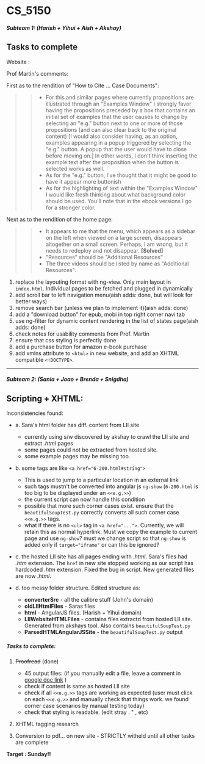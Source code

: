 # CS_5150
##### Subteam 1: (Harish + Yihui + Aish + Akshay)

Tasks to complete 
-----------------

Website :

Prof Martin's comments:

First as to the rendition of "How to Cite ... Case Documents":
>> * For this and similar pages where currently propositions are illustrated through an "Examples Window" I strongly favor having the propositions preceded by a box that contains an initial set of examples that the user causes to change by selecting an "e.g." button next to one or more of those propositions (and can also clear back to the original content)
[I would also consider having, as an option, examples appearing in a popup triggered by selecting the "e.g." button.  A popup that the user would have to close before moving on.] In other words, I don't think inserting the example text after the proposition when the button is selected works as well.
>> * As for the "e.g." button, I've thought that it might be good to have it appear more buttonish
>> * As for the highlighting of text within the "Examples Window" I would like fresh thinking about what background color should be used.  You'll note that in the ebook versions I go for a stronger color.

Next as to the rendition of the home page:
>> * It appears to me that the menu, which appears as a sidebar on the left when viewed on a large screen, disappears altogether on a small screen.  Perhaps, I am wrong, but it needs to redeploy and not disappear. **[Solved]**
>> * "Resources" should be "Additional Resources"
>> * The three videos should be listed by name as "Additional Resources". 

1. replace the layouting format with ng-view. Only main layout in `index.html`. Individual pages to be fetched and plugged in dynamically
2. add scroll bar to left navigation menu(aish adds: done, but will look for better ways)
3. remove search bar (unless we plan to implement it)(aish adds: done)
4. add a "download button" for epub, mobi in top right corner navi tab
5. use ng-filter for dynamic content rendering in the list of states page(aish adds: done)
6. check notes for usability comments from Prof. Martin
7. ensure that css styling is perfectly done
8. add a purchase button for amazon e-book purchase
9. add xmlns attribute to `<html>` in new website, and add an XHTML compatible `<!DOCTYPE>`. 

------------------

##### Subteam 2: (Sania + Joao + Brenda + Snigdha)

Scripting + XHTML:
------------------

Inconsistencies found:

* a. Sara's html folder has diff. content from LII site
   - currently using s/w discovered by akshay to crawl the LII site and extract *.html* pages
   - some pages could not be extracted from hosted site.
   - some example pages may be missing too.
* b. some tags are like `<a href="6-200.html#string">`
   - This is used to jump to a particular location in an external link
   - such tags mustn't be converted into angular js `ng-show` (`6-200.html` is too big to be displayed under an `<<e.g.>>`)
   - the current script can now handle this condition
   - possible that more such corner cases exist. ensure that the `beautifulSoupTest.py` correctly converts all such corner case `<<e.g.>>` tags.
   - what if there is no `<ul>` tag in `<a href="...">`. Currently, we will retain this as normal hyperlink. Must we copy the example to current page and use `ng-show`? must we change script so that `ng-show` is added only if `target="iframe"` or can this be ignored?

* c. the hosted LII site has all pages ending with *.html*. Sara's files had *.htm* extension. The `href` in new site stopped working as our script has hardcoded *.htm* extension. Fixed the bug in script. New generated files are now *.html*.

* d. too messy folder structure. Edited structure as:
   - **converterSrc** - all the calibre stuff (John's domain)
   - **oldLIIHtmlFiles** - Saras files
   - **html** - AngularJS files. (Harish + Yihui domain)
   - **LIIWebsiteHTMLFiles** - contains files extractd from hosted LII site. Generated from akshays tool. Also contains `beautifulSoupTest.py`
   - **ParsedHTMLAngularJSSite** - the `beautifulSoupTest.py` output

##### Tasks to complete:

1. ~~Proofread~~ (done)
   
   - 45 output files: 
    (if you manually edit a file, leave a comment in [google doc link](https://docs.google.com/document/d/1OQBlbDOuCzkb7qIepXyJuvxfE6vr9wXVmUYQcPm5fXA/edit?usp=sharing)
    )
   - check if content is same as hosted LII site
   - check if all `<<e.g.>>` tags are working as expected (user must click on each `<<e.g.>>` and manually check that things work. we found corner case scenarios by manual testing today)
   - check that styling is readable. (edit stray . " , etc)

2. XHTML tagging research
3. Conversion to pdf... on new site - STRICTLY witheld until all other tasks are complete

**Target : Sunday!!**
